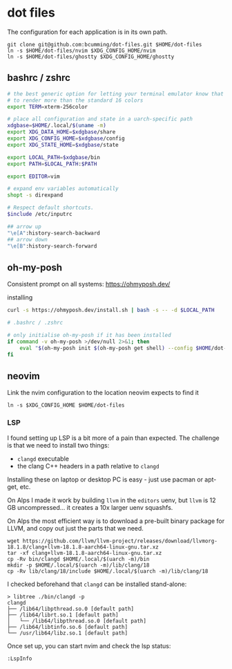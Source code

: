 # dot files

The configuration for each application is in its own path.

```
git clone git@github.com:bcumming/dot-files.git $HOME/dot-files
ln -s $HOME/dot-files/nvim $XDG_CONFIG_HOME/nvim
ln -s $HOME/dot-files/ghostty $XDG_CONFIG_HOME/ghostty
```

## bashrc / zshrc

```bash
# the best generic option for letting your terminal emulator know that it is safe
# to render more than the standard 16 colors
export TERM=xterm-256color

# place all configuration and state in a uarch-specific path
xdgbase=$HOME/.local/$(uname -m)
export XDG_DATA_HOME=$xdgbase/share
export XDG_CONFIG_HOME=$xdgbase/config
export XDG_STATE_HOME=$xdgbase/state

export LOCAL_PATH=$xdgbase/bin
export PATH=$LOCAL_PATH:$PATH

export EDITOR=vim

# expand env variables automatically
shopt -s direxpand
```

```bash
# Respect default shortcuts.
$include /etc/inputrc

## arrow up
"\e[A":history-search-backward
## arrow down
"\e[B":history-search-forward
```

## oh-my-posh

Consistent prompt on all systems: https://ohmyposh.dev/

installing
```bash
curl -s https://ohmyposh.dev/install.sh | bash -s -- -d $LOCAL_PATH
```

```bash
# .bashrc / .zshrc

# only initialise oh-my-posh if it has been installed
if command -v oh-my-posh >/dev/null 2>&1; then
    eval "$(oh-my-posh init $(oh-my-posh get shell) --config $HOME/dot-files/oh-my-posh/theme.omp.json)"
fi
```

## neovim

Link the nvim configuration to the location neovim expects to find it
```
ln -s $XDG_CONFIG_HOME $HOME/dot-files
```

### LSP

I found setting up LSP is a bit more of a pain than expected.
The challenge is that we need to install two things:
* `clangd` executable
* the clang C++ headers in a path relative to `clangd`

Installing these on laptop or desktop PC is easy - just use pacman or apt-get, etc.

On Alps I made it work by building `llvm` in the `editors` uenv, but `llvm` is 12 GB uncompressed... it creates a 10x larger uenv squashfs.

On Alps the most efficient way is to download a pre-built binary package for LLVM, and copy out just the parts that we need.
```
wget https://github.com/llvm/llvm-project/releases/download/llvmorg-18.1.8/clang+llvm-18.1.8-aarch64-linux-gnu.tar.xz
tar -xf clang+llvm-18.1.8-aarch64-linux-gnu.tar.xz
cp -Rv bin/clangd $HOME/.local/$(uarch -m)/bin
mkdir -p $HOME/.local/$(uarch -m)/lib/clang/18
cp -Rv lib/clang/18/include $HOME/.local/$(uarch -m)/lib/clang/18
```

I checked beforehand that `clangd` can be installed stand-alone:
```
> libtree ./bin/clangd -p
clangd
├── /lib64/libpthread.so.0 [default path]
├── /lib64/librt.so.1 [default path]
│   └── /lib64/libpthread.so.0 [default path]
├── /lib64/libtinfo.so.6 [default path]
└── /usr/lib64/libz.so.1 [default path]
```


Once set up, you can start nvim and check the lsp status:
```
:LspInfo
```
